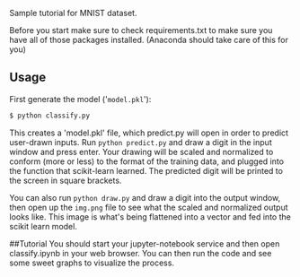 Sample tutorial for MNIST dataset.

Before you start make sure to check requirements.txt to make sure you have all
of those packages installed. (Anaconda should take care of this for you)

## Usage
First generate the model ('`model.pkl`'):
```bash
$ python classify.py
```
This creates a 'model.pkl' file, which predict.py will open in order to predict
user-drawn inputs.  Run `python predict.py` and draw a digit in the input window and
press enter. Your drawing will be scaled and normalized to conform (more or less)
to the format of the training data, and plugged into the function that
scikit-learn learned. The predicted digit will be printed to the screen in square
brackets.

You can also run `python draw.py` and draw a digit into the output window, then
open up the `img.png` file to see what the scaled and normalized output looks
like. This image is what's being flattened into a vector and fed into the scikit
learn model.

##Tutorial
You should start your jupyter-notebook service and then open classify.ipynb in your web browser. 
You can then run the code and see some sweet graphs to visualize the process.
